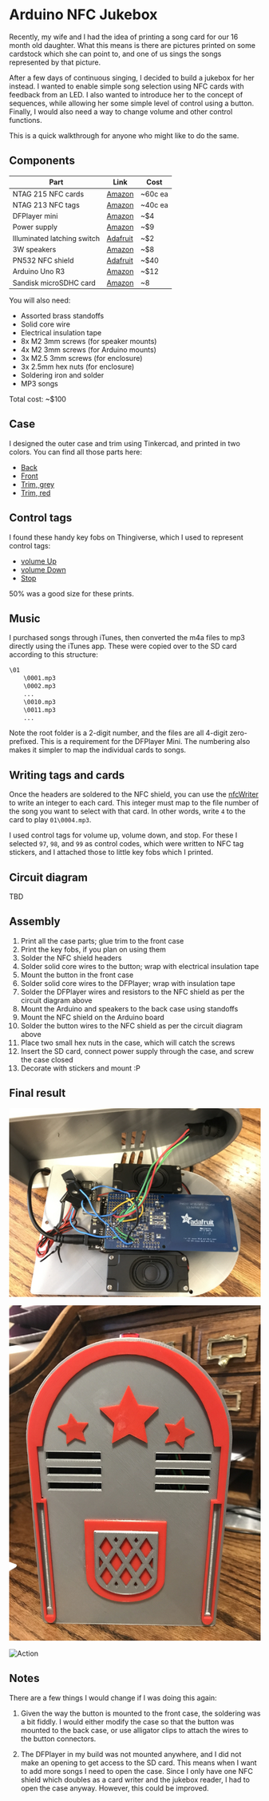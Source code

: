 # Arduino NFC Jukebox

Recently, my wife and I had the idea of printing a song card for our 16 month old daughter. What this means is there are pictures printed on some cardstock which she can point to, and one of us sings the songs represented by that picture. 

After a few days of continuous singing, I decided to build a jukebox for her instead. I wanted to enable simple song selection using NFC cards with feedback from an LED. I also wanted to introduce her to the concept of sequences, while allowing her some simple level of control using a button. Finally, I would also need a way to change volume and other control functions.

This is a quick walkthrough for anyone who might like to do the same.

## Components

| Part               | Link | Cost |
| -------------------|------|------|
| NTAG 215 NFC cards | [Amazon](https://www.amazon.com/gp/product/B075CL71FK/ref=ppx_yo_dt_b_asin_title_o01__o00_s00?ie=UTF8&psc=1) | ~60c ea |
| NTAG 213 NFC tags | [Amazon](https://www.amazon.com/gp/product/B07K6H6K43/ref=ppx_yo_dt_b_asin_title_o05__o00_s03?ie=UTF8&psc=1) | ~40c ea |
| DFPlayer mini | [Amazon](https://www.amazon.com/gp/product/B01MQD5IIA/ref=ppx_yo_dt_b_asin_title_o03__o00_s00?ie=UTF8&psc=1) | ~$4 |
| Power supply | [Amazon](https://www.amazon.com/gp/product/B06Y1LF8T5/ref=ppx_yo_dt_b_asin_title_o03__o00_s00?ie=UTF8&psc=1) | ~$9 |
| Illuminated latching switch | [Adafruit](https://www.adafruit.com/product/1442) | ~$2 |
| 3W speakers | [Amazon](https://www.amazon.com/gp/product/B0738NLFTG/ref=ppx_yo_dt_b_asin_title_o08__o00_s02?ie=UTF8&psc=1) | ~$8 |
| PN532 NFC shield | [Adafruit](https://www.adafruit.com/product/789) | ~$40 |
| Arduino Uno R3 | [Amazon](https://www.amazon.com/Elegoo-EL-CB-001-ATmega328P-ATMEGA16U2-Arduino/dp/B01EWOE0UU/ref=sr_1_5?ie=UTF8&qid=1549670064&sr=8-5&keywords=arduino+uno) | ~$12 |
| Sandisk microSDHC card | [Amazon](https://smile.amazon.com/gp/product/B073JWXGNT/ref=oh_aui_search_asin_title?ie=UTF8&psc=1) | ~8 |

You will also need:

- Assorted brass standoffs
- Solid core wire
- Electrical insulation tape
- 8x M2 3mm screws (for speaker mounts)
- 4x M2 3mm screws (for Arduino mounts)
- 3x M2.5 3mm screws (for enclosure)
- 3x 2.5mm hex nuts (for enclosure)
- Soldering iron and solder
- MP3 songs

Total cost: ~$100

## Case

I designed the outer case and trim using Tinkercad, and printed in two colors. You can find all those parts here:

- [Back](case/01%20-%20grey%20-%20back.stl)
- [Front](case/02%20-%20grey%20-%20front.stl)
- [Trim, grey](case/03%20-%20grey%20-%20decoration.stl)
- [Trim, red](case/04%20-%20red%20-%20decoration.stl)

## Control tags

I found these handy key fobs on Thingiverse, which I used to represent control tags:

- [volume Up](https://www.thingiverse.com/thing:2852132)
- [volume Down](https://www.thingiverse.com/thing:2852051)
- [Stop](https://www.thingiverse.com/thing:2852109)

50% was a good size for these prints. 

## Music

I purchased songs through iTunes, then converted the m4a files to mp3 directly using the iTunes app. These were copied over to the SD card according to this structure:

```
\01
    \0001.mp3
    \0002.mp3
    ...
    \0010.mp3
    \0011.mp3
    ...
```

Note the root folder is a 2-digit number, and the files are all 4-digit zero-prefixed. This is a requirement for the DFPlayer Mini. The numbering also makes it simpler to map the individual cards to songs.

## Writing tags and cards

Once the headers are soldered to the NFC shield, you can use the [nfcWriter](https://github.com/hglkrijger/jukebox/blob/master/src/nfcWriter.ino) to write an integer to each card. This integer must map to the file number of the song you want to select with that card. In other words, write `4` to the card to play `01\0004.mp3`. 

I used control tags for volume up, volume down, and stop. For these I selected `97`, `98`, and `99` as control codes, which were written to NFC tag stickers, and I attached those to little key fobs which I printed. 

## Circuit diagram

TBD

## Assembly

1. Print all the case parts; glue trim to the front case
1. Print the key fobs, if you plan on using them
1. Solder the NFC shield headers
1. Solder solid core wires to the button; wrap with electrical insulation tape
1. Mount the button in the front case
1. Solder solid core wires to the DFPlayer; wrap with insulation tape
1. Solder the DFPlayer wires and resistors to the NFC shield as per the circuit diagram above
1. Mount the Arduino and speakers to the back case using standoffs
1. Mount the NFC shield on the Arduino board
1. Solder the button wires to the NFC shield as per the circuit diagram above
1. Place two small hex nuts in the case, which will catch the screws
1. Insert the SD card, connect power supply through the case, and screw the case closed
1. Decorate with stickers and mount :P

## Final result

![Inside](media/inside.jpg "Final mounted circuit inside")

![Outside](media/outside.jpg "Outside case")

![Action](media/action.gif "Action shot")

## Notes

There are a few things I would change if I was doing this again:

1. Given the way the button is mounted to the front case, the soldering was a bit fiddly. I would either modify the case so that the button was mounted to the back case, or use alligator clips to attach the wires to the button connectors. 

1. The DFPlayer in my build was not mounted anywhere, and I did not make an opening to get access to the SD card. This means when I want to add more songs I need to open the case. Since I only have one NFC shield which doubles as a card writer and the jukebox reader, I had to open the case anyway. However, this could be improved.